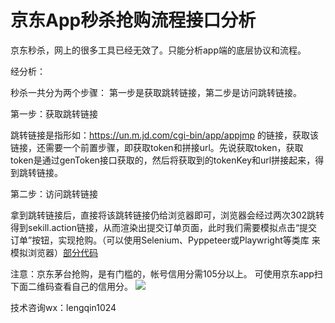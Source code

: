 # 京东App秒杀抢购流程接口分析

京东秒杀，网上的很多工具已经无效了。只能分析app端的底层协议和流程。

经分析：

秒杀一共分为两个步骤：
第一步是获取跳转链接，第二步是访问跳转链接。

第一步：获取跳转链接

跳转链接是指形如：https://un.m.jd.com/cgi-bin/app/appjmp 的链接，获取该链接，还需要一个前置步骤，即获取token和拼接url。先说获取token，获取token是通过genToken接口获取的，然后将获取到的tokenKey和url拼接起来，得到跳转链接。

第二步：访问跳转链接

拿到跳转链接后，直接将该跳转链接仍给浏览器即可，浏览器会经过两次302跳转得到sekill.action链接，从而渲染出提交订单页面，此时我们需要模拟点击“提交订单”按钮，实现抢购。（可以使用Selenium、Pyppeteer或Playwright等类库 来模拟浏览器）[部分代码](https://github.com/geeeeeeeek/jd-seckill-2022/blob/main/PyppBrowser.py)


注意：京东茅台抢购，是有门槛的，帐号信用分需105分以上。 可使用京东app扫下面二维码查看自己的信用分。
![](https://github.com/geeeeeeeek/jd-seckill-2022/blob/main/fenshu.jpg?raw=true)
  

技术咨询wx：lengqin1024



